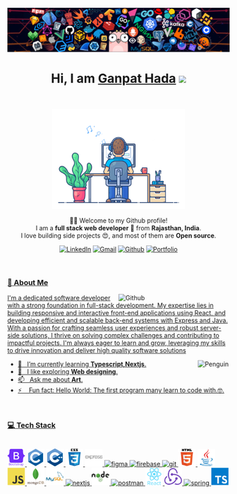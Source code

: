 <!-- <img src="https://img.freepik.com/free-photo/programming-background-collage_23-2149901782.jpg?t=st=1733253031~exp=1733256631~hmac=e72343e1c0f21883547fa880028c67b31cbaa14c82e741e7fb533de02e29dae8&w=1380" width="200"/> -->

![](./header.png)

<!-- <h1 align="center">Hello, I'm Ganpat Hada</h1> -->
<!-- <br> -->
<div align = "center">
 <h1>Hi, I am 
 <a href="https://ganpathada22.netlify.com" target="_blank">Ganpat Hada</a>
 <img src="https://media.giphy.com/media/hvRJCLFzcasrR4ia7z/giphy.gif" width="32">
 <br>
 <br>
 </h1>

 <img src="./developer_code.gif" alt="Developer Code" width="60%">
 <p>🙏🏻 Welcome to my Github profile!<br />
        I am a <b>full stack web developer</b> 🚀 from <b>Rajasthan, India</b>.<br />
        I love building side projects 😍, and most of them are <b>Open source</b>. </p>
    <div>
        <a href="https://www.linkedin.com/in/ganpathada" target="_blank"><img alt="LinkedIn"
                src="https://img.shields.io/badge/linkedin-%230077B5.svg?&style=for-the-badge&logo=linkedin&logoColor=white" /></a>
          <a href="mailto:hadaganpat42@gmail.com" target="_blank">
        <img alt="Gmail"
                src="https://img.shields.io/badge/-Gmail-D14836?style=for-the-badge&logo=gmail&logoColor=white" /></a>
          <a href="https://github.com/GanpatHada" target="_blank">
        <img alt="Github"
                src="https://img.shields.io/badge/-Github-424345?style=for-the-badge&logo=github&logoColor=white" /></a>
          <a href="" target="_blank">
          <a href="https://ganpathada22.netlify.app" target="_blank">
        <img alt="Portfolio"
                src="https://img.shields.io/badge/-Portfolio-36a5d1?style=for-the-badge&logo=dribbble&logoColor=white" /></a>
          <a href="" target="_blank">
        <!-- <img alt="Medium"
                src="https://img.shields.io/badge/medium-%2312100E.svg?&style=for-the-badge&logo=medium&logoColor=white" -->
        <!-- <a href="https://www.dribbble.com/aromalanil"><img alt="Dribbble"
                src="https://img.shields.io/badge/dribble-%23EA4C89.svg?&style=for-the-badge&logo=dribbble&logoColor=white-->
    </div>

</div>

<br>
<br>

<h3>💫 About Me</h3>

<img width="50%" align="right" alt="Github" src="assets/side-image.svg" />

I'm a dedicated software developer with a strong foundation in full-stack development. My expertise lies in building responsive and
interactive front-end applications using React, and developing efficient and scalable back-end systems with Express and Java. With
a passion for crafting seamless user experiences and robust server-side solutions, I thrive on solving complex challenges and
contributing to impactful projects. I'm always eager to learn and grow, leveraging my skills to drive innovation and deliver high quality software solutions


- 🌱&nbsp;&nbsp;&nbsp;I’m currently learning **Typescript,Nextjs**. <img align="right" src="https://raw.githubusercontent.com/Tarikul-Islam-Anik/Animated-Fluent-Emojis/master/Emojis/Animals/Penguin.png" alt="Penguin" width="15%" /><br>
- 🔭&nbsp;&nbsp;&nbsp;I like exploring **Web designing**. <br>
- 📫&nbsp;&nbsp;&nbsp;Ask me about **Art**. <br>
- ⚡&nbsp;&nbsp;&nbsp;&nbsp;Fun fact: Hello World: The first program many learn to code with.🤓.<br>

<br>
<h3> 💻 Tech Stack <br><br></h3>
<p align="left"> <a href="https://getbootstrap.com" target="_blank" rel="noreferrer"> <img src="https://raw.githubusercontent.com/devicons/devicon/master/icons/bootstrap/bootstrap-plain-wordmark.svg" alt="bootstrap" width="40" height="40"/> </a> <a href="https://www.cprogramming.com/" target="_blank" rel="noreferrer"> <img src="https://raw.githubusercontent.com/devicons/devicon/master/icons/c/c-original.svg" alt="c" width="40" height="40"/> </a> <a href="https://www.w3schools.com/cpp/" target="_blank" rel="noreferrer"> <img src="https://raw.githubusercontent.com/devicons/devicon/master/icons/cplusplus/cplusplus-original.svg" alt="cplusplus" width="40" height="40"/> </a> <a href="https://www.w3schools.com/css/" target="_blank" rel="noreferrer"> <img src="https://raw.githubusercontent.com/devicons/devicon/master/icons/css3/css3-original-wordmark.svg" alt="css3" width="40" height="40"/> </a> <a href="https://expressjs.com" target="_blank" rel="noreferrer"> <img src="https://raw.githubusercontent.com/devicons/devicon/master/icons/express/express-original-wordmark.svg" alt="express" width="40" height="40"/> </a> <a href="https://www.figma.com/" target="_blank" rel="noreferrer"> <img src="https://www.vectorlogo.zone/logos/figma/figma-icon.svg" alt="figma" width="40" height="40"/> </a> <a href="https://firebase.google.com/" target="_blank" rel="noreferrer"> <img src="https://www.vectorlogo.zone/logos/firebase/firebase-icon.svg" alt="firebase" width="40" height="40"/> </a> <a href="https://git-scm.com/" target="_blank" rel="noreferrer"> <img src="https://www.vectorlogo.zone/logos/git-scm/git-scm-icon.svg" alt="git" width="40" height="40"/> </a> <a href="https://www.w3.org/html/" target="_blank" rel="noreferrer"> <img src="https://raw.githubusercontent.com/devicons/devicon/master/icons/html5/html5-original-wordmark.svg" alt="html5" width="40" height="40"/> </a> <a href="https://www.java.com" target="_blank" rel="noreferrer"> <img src="https://raw.githubusercontent.com/devicons/devicon/master/icons/java/java-original.svg" alt="java" width="40" height="40"/> </a> <a href="https://developer.mozilla.org/en-US/docs/Web/JavaScript" target="_blank" rel="noreferrer"> <img src="https://raw.githubusercontent.com/devicons/devicon/master/icons/javascript/javascript-original.svg" alt="javascript" width="40" height="40"/> </a> <a href="https://www.mongodb.com/" target="_blank" rel="noreferrer"> <img src="https://raw.githubusercontent.com/devicons/devicon/master/icons/mongodb/mongodb-original-wordmark.svg" alt="mongodb" width="40" height="40"/> </a> <a href="https://www.mysql.com/" target="_blank" rel="noreferrer"> <img src="https://raw.githubusercontent.com/devicons/devicon/master/icons/mysql/mysql-original-wordmark.svg" alt="mysql" width="40" height="40"/> </a> <a href="https://nextjs.org/" target="_blank" rel="noreferrer"> <img src="https://cdn.worldvectorlogo.com/logos/nextjs-2.svg" alt="nextjs" width="40" height="40"/> </a> <a href="https://nodejs.org" target="_blank" rel="noreferrer"> <img src="https://raw.githubusercontent.com/devicons/devicon/master/icons/nodejs/nodejs-original-wordmark.svg" alt="nodejs" width="40" height="40"/> </a> <a href="https://postman.com" target="_blank" rel="noreferrer"> <img src="https://www.vectorlogo.zone/logos/getpostman/getpostman-icon.svg" alt="postman" width="40" height="40"/> </a> <a href="https://reactjs.org/" target="_blank" rel="noreferrer"> <img src="https://raw.githubusercontent.com/devicons/devicon/master/icons/react/react-original-wordmark.svg" alt="react" width="40" height="40"/> </a> <a href="https://redux.js.org" target="_blank" rel="noreferrer"> <img src="https://raw.githubusercontent.com/devicons/devicon/master/icons/redux/redux-original.svg" alt="redux" width="40" height="40"/> </a> <a href="https://spring.io/" target="_blank" rel="noreferrer"> <img src="https://www.vectorlogo.zone/logos/springio/springio-icon.svg" alt="spring" width="40" height="40"/> </a> <a href="https://www.typescriptlang.org/" target="_blank" rel="noreferrer"> <img src="https://raw.githubusercontent.com/devicons/devicon/master/icons/typescript/typescript-original.svg" alt="typescript" width="40" height="40"/> </a> </p>





